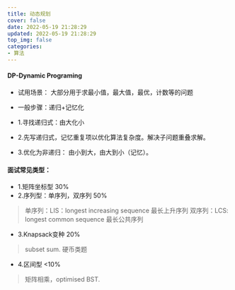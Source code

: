 ```yaml
---
title: 动态规划
cover: false
date: 2022-05-19 21:28:29
updated: 2022-05-19 21:28:29
top_img: false
categories:
- 算法
---
```


#### DP-Dynamic Programing 
* 试用场景：
大部分用于求最小值，最大值，最优，计数等的问题

* 一般步骤：递归+记忆化
* 1.寻找递归式：由大化小
* 2.先写递归式，记忆重复项以优化算法复杂度。解决子问题重叠求解。
* 3.优化为非递归： 由小到大，由大到小（记忆）。

#### 面试常见类型：
* 1.矩阵坐标型 30%
* 2.序列型：单序列，双序列  50%
> 单序列：LIS：longest increasing sequence 最长上升序列
> 双序列：LCS: longest common sequence 最长公共序列
* 3.Knapsack变种 20%
> subset sum. 硬币类题
* 4.区间型  <10%
> 矩阵相乘，optimised BST.